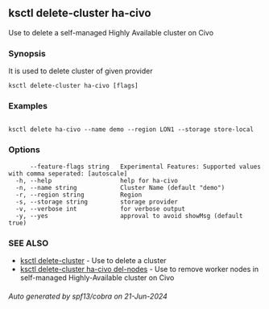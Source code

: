 ## ksctl delete-cluster ha-civo

Use to delete a self-managed Highly Available cluster on Civo

### Synopsis

It is used to delete cluster of given provider

```
ksctl delete-cluster ha-civo [flags]
```

### Examples

```

ksctl delete ha-civo --name demo --region LON1 --storage store-local

```

### Options

```
      --feature-flags string   Experimental Features: Supported values with comma seperated: [autoscale]
  -h, --help                   help for ha-civo
  -n, --name string            Cluster Name (default "demo")
  -r, --region string          Region
  -s, --storage string         storage provider
  -v, --verbose int            for verbose output
  -y, --yes                    approval to avoid showMsg (default true)
```

### SEE ALSO

* [ksctl delete-cluster](ksctl_delete-cluster.md)	 - Use to delete a cluster
* [ksctl delete-cluster ha-civo del-nodes](ksctl_delete-cluster_ha-civo_del-nodes.md)	 - Use to remove worker nodes in self-managed Highly-Available cluster on Civo

###### Auto generated by spf13/cobra on 21-Jun-2024
